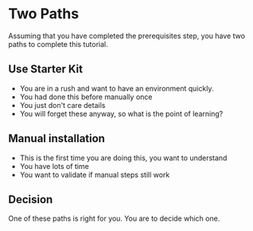 # Two Paths

Assuming that you have completed the prerequisites step, you have two paths to complete this tutorial.

## Use Starter Kit

- You are in a rush and want to have an environment quickly.
- You had done this before manually once
- You just don't care details
- You will forget these anyway, so what is the point of learning?

## Manual installation

- This is the first time you are doing this, you want to understand
- You have lots of time
- You want to validate if manual steps still work

## Decision

One of these paths is right for you. You are to decide which one.

